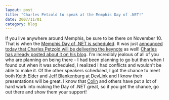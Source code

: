 ```yaml
---
layout: post
title: "Charles Petzold to speak at the Memphis Day of .NET!"
date: 2007/11/01
category: blog
---
```


If you live anywhere around Memphis, be sure to be there on November 10. That is when the [Memphis Day of .NET is scheduled](http://dayofdotnet.mnug.net/). It was just [announced today that Charles Petzold will be delivering the keynote](http://dayofdotnet.mnug.net/post/Keynote-Speaker-Announced-Charles-Petzold.aspx) as well! [Charles has already posted about it on his blog](http://www.charlespetzold.com/blog/2007/10/311018.html). I'm incredibly jealous of all of you who are planning on being there - I had been planning to go but then when I found out when it was scheduled, I realized I had conflicts and wouldn't be able to make it. Of the other speakers scheduled, I got the chance to meet both [Keith Elder](http://keithelder.net/blog/) and [Jeff Blankenburg](http://www.jeffblankenburg.com/index.html) at [DevLink](http://devlink.net/) and I know their presentations will be great. I know that [Colin](http://www.colinneller.com/blog/) and others have put a lot of hard work into making the Day of .NET great, so if you get the chance, go out there and show them your support!


